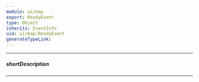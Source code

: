 ```yaml
---
module: ui/map
export: ReadyEvent
type: Object
inherits: EventInfo
uid: ui/map:ReadyEvent
generateTypeLink: 
---
```

---
##### shortDescription
<!-- Description goes here -->

---
<!-- Description goes here -->